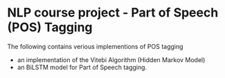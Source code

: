 # NLP course project - Part of Speech (POS) Tagging 
 The following contains verious implementions of POS tagging
 - an implementation of the Vitebi Algorithm (Hidden Markov Model)
 - an BiLSTM model for Part of Speech tagging.
